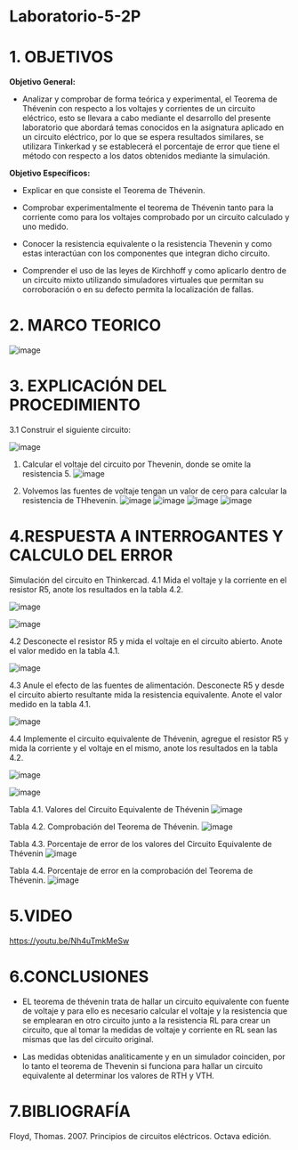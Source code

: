 # Laboratorio-5-2P
# 1. OBJETIVOS 

**Objetivo General:**

* Analizar y comprobar de forma teórica y experimental, el Teorema de Thévenin con respecto a los voltajes y corrientes de un circuito eléctrico, esto se llevara a cabo mediante el desarrollo del presente laboratorio que abordará temas conocidos en la asignatura aplicado en un circuito eléctrico, por lo que se espera resultados similares, se utilizara Tinkerkad y se establecerá el porcentaje de error que tiene el método con respecto a los datos obtenidos mediante la simulación.

**Objetivo Específicos:**

* Explicar en que consiste el Teorema de Thévenin.

* Comprobar experimentalmente el teorema de Thévenin tanto para la corriente como para los voltajes comprobado por un circuito calculado y uno medido.

* Conocer la resistencia equivalente o la resistencia Thevenin y como estas interactúan con los componentes que integran dicho circuito.

* Comprender el uso de las leyes de Kirchhoff y como aplicarlo dentro de un circuito mixto utilizando simuladores virtuales que permitan su corroboración o en su defecto permita la localización de fallas.

# 2. MARCO TEORICO 

![image](https://user-images.githubusercontent.com/105617383/177440283-5c7727d8-3bb6-4a21-9ef3-8dc4cccaa621.png)

# 3. EXPLICACIÓN DEL PROCEDIMIENTO 

3.1 Construir el siguiente circuito:

![image](https://user-images.githubusercontent.com/105617383/177440698-03178f5a-7fc6-4d08-a474-2531747f76cb.png)

1. Calcular el voltaje del circuito por Thevenin, donde se omite la resistencia 5.
![image](https://user-images.githubusercontent.com/105671763/177682928-8a6ffeef-c77c-45f0-bd09-8605b9ab513d.png)

2. Volvemos las fuentes de voltaje tengan un valor de cero para calcular la resistencia de THhevenin.
![image](https://user-images.githubusercontent.com/105671763/177683683-6d7f1cd2-db63-48a2-acdb-93ce4182281f.png)
![image](https://user-images.githubusercontent.com/105671763/177684199-9d3ec9c0-9b66-4ef0-a65b-39331fb3d36f.png)
![image](https://user-images.githubusercontent.com/105671763/177684507-f9b66865-10ba-4d45-90ed-64df85adc644.png)
![image](https://user-images.githubusercontent.com/105671763/177684830-d3bc7349-898a-428f-a05e-6c4a8ef5d9f0.png)



# 4.RESPUESTA A INTERROGANTES Y CALCULO DEL ERROR

Simulación del circuito en Thinkercad.
4.1 Mida el voltaje y la corriente en el resistor R5, anote los resultados en la tabla 4.2.

![image](https://user-images.githubusercontent.com/105617383/177672441-e65e45d7-6a60-450d-825e-23d1cb209fee.png)

![image](https://user-images.githubusercontent.com/105617383/177672457-f81a2d78-99ac-474c-9eac-1c83b932d56e.png)

4.2 Desconecte el resistor R5 y mida el voltaje en el circuito abierto. Anote el valor medido en la tabla 4.1.

![image](https://user-images.githubusercontent.com/105617383/177672466-aca65ce5-551b-4eac-b930-eccb333dd53d.png)

4.3 Anule el efecto de las fuentes de alimentación. Desconecte R5 y desde el circuito abierto resultante mida la resistencia equivalente. Anote el valor medido en la tabla 4.1.

![image](https://user-images.githubusercontent.com/105617383/177672479-0efc91d1-db44-400a-98d9-276c996275a5.png)

4.4 Implemente el circuito equivalente de Thévenin, agregue el resistor R5 y mida la corriente y el voltaje en el mismo, anote los resultados en la tabla 4.2.

![image](https://user-images.githubusercontent.com/105617383/177672488-cca7ee76-53ed-4b57-a46d-44e59c03824f.png)

![image](https://user-images.githubusercontent.com/105617383/177672494-6281e661-52f8-458c-8a9a-5d180fb2e454.png)

Tabla 4.1. Valores del Circuito Equivalente de Thévenin
![image](https://user-images.githubusercontent.com/105671763/177704341-5f2a496b-07e2-4625-83f5-6a3cf0a4328b.png)

Tabla 4.2. Comprobación del Teorema de Thévenin.
![image](https://user-images.githubusercontent.com/105671763/177704385-0811d736-8e70-4120-9dea-41d3606a8404.png)

Tabla 4.3. Porcentaje de error de los valores del Circuito Equivalente de Thévenin
![image](https://user-images.githubusercontent.com/105671763/177704490-cef952f1-f8fb-43bc-90f8-f41d4ee11812.png)

Tabla 4.4. Porcentaje de error en la comprobación del Teorema de Thévenin.
![image](https://user-images.githubusercontent.com/105671763/177704525-88b04143-0433-41a8-a0bf-6173c44ae5a9.png)

# 5.VIDEO

https://youtu.be/Nh4uTmkMeSw

# 6.CONCLUSIONES

* EL teorema de thévenin trata de hallar un circuito equivalente con fuente de voltaje y para ello es necesario calcular el voltaje y la resistencia que se emplearan en otro circuito junto a la resistencia RL para crear un circuito, que al tomar la medidas de voltaje y corriente en RL sean las mismas que las del circuito original.

* Las medidas obtenidas analiticamente y en un simulador coinciden, por lo tanto el teorema de Thevenin si funciona para hallar un circuito equivalente al determinar los valores de RTH y VTH.

# 7.BIBLIOGRAFÍA

Floyd, Thomas. 2007. Principios de circuitos eléctricos. Octava edición.
